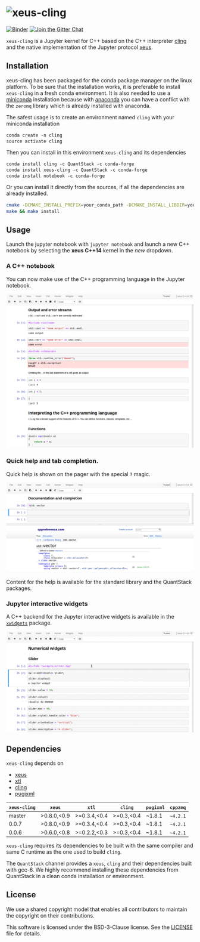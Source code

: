 # ![xeus-cling](http://quantstack.net/assets/images/xeus-cling.svg)

[![Binder](https://img.shields.io/badge/launch-binder-brightgreen.svg)](https://beta.mybinder.org/v2/gh/QuantStack/xeus-cling/0.0.7-binder?filepath=notebooks/xcpp.ipynb)
[![Join the Gitter Chat](https://badges.gitter.im/Join%20Chat.svg)](https://gitter.im/QuantStack/Lobby?utm_source=badge&utm_medium=badge&utm_campaign=pr-badge&utm_content=badge)

`xeus-cling` is a Jupyter kernel for C++ based on the C++ interpreter [cling](https://github.com/root-project/cling) and
the native implementation of the Jupyter protocol [xeus](https://github.com/QuantStack/xeus).

## Installation

xeus-cling has been packaged for the conda package manager on the linux platform. To be sure that the installation works, it is preferable to install `xeus-cling` in a fresh conda environment. It is also needed to use a [miniconda](https://conda.io/miniconda.html) installation because with [anaconda](https://www.anaconda.com/) you can have a conflict with the `zeromq` library which is already installed with anaconda.

The safest usage is to create an environment named `cling` with your miniconda installation

```
conda create -n cling
source activate cling
```

Then you can install in this environment `xeus-cling` and its dependencies

```
conda install cling -c QuantStack -c conda-forge
conda install xeus-cling -c QuantStack -c conda-forge
conda install notebook -c conda-forge
```

Or you can install it directly from the sources, if all the dependencies are already installed.

```bash
cmake -DCMAKE_INSTALL_PREFIX=your_conda_path -DCMAKE_INSTALL_LIBDIR=your_conda_path/lib
make && make install
```

## Usage

Launch the jupyter notebook with `jupyter notebook` and launch a new C++ notebook by selecting the **xeus C++14** kernel in the *new* dropdown.

### A C++ notebook

You can now make use of the C++ programming language in the Jupyter notebook.

![A C++ notebook](notebook.png)

### Quick help and tab completion.

Quick help is shown on the pager with the special `?` magic. 

![Help](help.png)

Content for the help is available for the standard library and the QuantStack packages.

### Jupyter interactive widgets

A C++ backend for the Jupyter interactive widgets is available in the [`xwidgets`](https://github.com/QuantStack/xwidgets/) package.

![Widgets](widgets.gif)

## Dependencies

``xeus-cling`` depends on

 - [xeus](https://github.com/QuantStack/xeus)
 - [xtl](https://github.com/QuantStack/xtl)
 - [cling](https://github.com/root-project/cling)
 - [pugixml](https://github.com/zeux/pugixml)


| `xeus-cling` |   `xeus`        |      `xtl`      |     `cling`   |   `pugixml`   | `cppzmq` | 
|--------------|-----------------|-----------------|---------------|---------------|----------|
|  master      |   >0.8.0,<0.9   |  >=0.3.4,<0.4   | >=0.3,<0.4    | ~1.8.1        | `~4.2.1` |
|  0.0.7       |   >0.8.0,<0.9   |  >=0.3.4,<0.4   | >=0.3,<0.4    | ~1.8.1        | `~4.2.1` |
|  0.0.6       |   >0.6.0,<0.8   |  >=0.2.2,<0.3   | >=0.3,<0.4    | ~1.8.1        | `~4.2.1` |

`xeus-cling` requires its dependencies to be built with the same compiler and same C runtime as the one used to build `cling`. 

The `QuantStack` channel provides a `xeus`, `cling` and their dependencies built with gcc-6. We highly recommend installing
these dependencies from QuantStack in a clean conda installation or environment.

## License

We use a shared copyright model that enables all contributors to maintain the
copyright on their contributions.

This software is licensed under the BSD-3-Clause license. See the [LICENSE](LICENSE) file for details.
